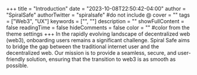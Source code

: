 +++
title = "Introduction"
date = "2023-10-08T22:50:42-04:00"
author = "SpiralSafe"
authorTwitter = "spiralsafe" #do not include @
cover = ""
tags = ["Web3", "UX"]
keywords = ["", ""]
description = ""
showFullContent = false
readingTime = false
hideComments = false
color = "" #color from the theme settings
+++
In the rapidly evolving landscape of decentralized web (web3), onboarding users remains a significant challenge. Spiral Safe aims to bridge the gap between the traditional internet user and the decentralized web. Our mission is to provide a seamless, secure, and user-friendly solution, ensuring that the transition to web3 is as smooth as possible.